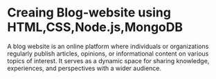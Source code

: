 # Creaing Blog-website using HTML,CSS,Node.js,MongoDB
A blog website is an online platform where individuals or organizations regularly publish articles, opinions, or informational content on various topics of interest. It serves as a dynamic space for sharing knowledge, experiences, and perspectives with a wider audience. 
